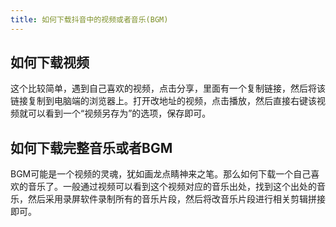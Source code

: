 ```yaml
---
title: 如何下载抖音中的视频或者音乐(BGM)
---
```




## 如何下载视频

这个比较简单，遇到自己喜欢的视频，点击分享，里面有一个复制链接，然后将该链接复制到电脑端的浏览器上。打开改地址的视频，点击播放，然后直接右键该视频就可以看到一个“视频另存为”的选项，保存即可。

## 如何下载完整音乐或者BGM

BGM可能是一个视频的灵魂，犹如画龙点睛神来之笔。那么如何下载一个自己喜欢的音乐了。一般通过视频可以看到这个视频对应的音乐出处，找到这个出处的音乐，然后采用录屏软件录制所有的音乐片段，然后将改音乐片段进行相关剪辑拼接即可。

